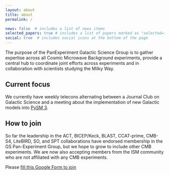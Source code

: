 ```yaml
---
layout: about
title: about
permalink: /

news: false  # includes a list of news items
selected_papers: true # includes a list of papers marked as "selected={true}"
social: true  # includes social icons at the bottom of the page
---
```


The purpose of the PanExperiment Galactic Science Group is to gather expertise across all Cosmic Microwave Background experiments, provide a central hub to coordinate joint efforts across experiments and in collaboration with scientists studying the Milky Way.

Current focus
-------------

We currently have weekly telecons alternating between a Journal Club on Galactic Science and a meeting about the implementation of new Galactic models into [PySM 3](https://github.com/galsci/pysm).

How to join
-----------

So far the leadership in the ACT, BICEP/Keck, BLAST, CCAT-prime, CMB-S4, LiteBIRD, SO, and SPT collaborations have endorsed membership in the GS Pan-Experiment Group, but we hope to grow to include other CMB experiments. We are now also accepting members from the ISM community who are not affiliated with any CMB experiments. 

Please [fill this Google Form to join](https://docs.google.com/forms/d/e/1FAIpQLSfIW5Djk13u9y23lRY5VUblIb4EfwZZBsrP3ZuUBWYdAlzAuw/viewform)

